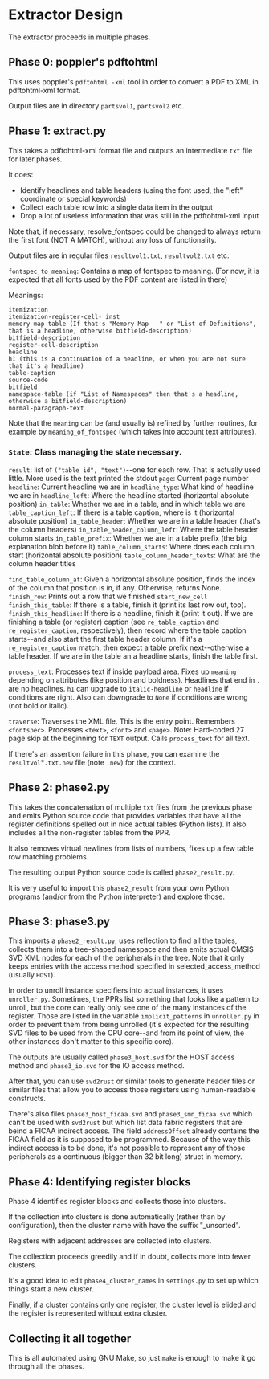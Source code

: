 # Extractor Design

The extractor proceeds in multiple phases.

## Phase 0: poppler's pdftohtml

This uses poppler's `pdftohtml -xml` tool in order to convert a PDF to XML in pdftohtml-xml format.

Output files are in directory `partsvol1`, `partsvol2` etc.

## Phase 1: extract.py

This takes a pdftohtml-xml format file and outputs an intermediate `txt` file for later phases.

It does:

* Identify headlines and table headers (using the font used, the "left" coordinate or special keywords)
* Collect each table row into a single data item in the output
* Drop a lot of useless information that was still in the pdftohtml-xml input

Note that, if necessary, resolve_fontspec could be changed to always return the first font (NOT A MATCH), without any loss of functionality.

Output files are in regular files `resultvol1.txt`, `resultvol2.txt` etc.

`fontspec_to_meaning`: Contains a map of fontspec to meaning.  (For now, it is expected that all fonts used by the PDF content are listed in there)

Meanings:

    itemization
    itemization-register-cell-_inst
    memory-map-table (If that's "Memory Map - " or "List of Definitions", that is a headline, otherwise bitfield-description)
    bitfield-description
    register-cell-description
    headline
    h1 (this is a continuation of a headline, or when you are not sure that it's a headline)
    table-caption
    source-code
    bitfield
    namespace-table (if "List of Namespaces" then that's a headline, otherwise a bitfield-description)
    normal-paragraph-text

Note that the `meaning` can be (and usually is) refined by further routines, for example by `meaning_of_fontspec` (which takes into account text attributes).

### `State`: Class managing the state necessary.

`result`: list of `("table id", "text")`--one for each row.  That is actually used little.  More used is the text printed the stdout
`page`: Current page number
`headline`: Current headline we are in
`headline_type`: What kind of headline we are in
`headline_left`: Where the headline started (horizontal absolute position)
`in_table`: Whether we are in a table, and in which table we are
`table_caption_left`: If there is a table caption, where is it (horizontal absolute position)
`in_table_header`: Whether we are in a table header (that's the column headers)
`in_table_header_column_left`: Where the table header column starts
`in_table_prefix`: Whether we are in a table prefix (the big explanation blob before it)
`table_column_starts`: Where does each column start (horizontal absolute position)
`table_column_header_texts`: What are the column header titles

`find_table_column_at`: Given a horizontal absolute position, finds the index of the column that position is in, if any.  Otherwise, returns None.
`finish_row`: Prints out a row that we finished
`start_new_cell`
`finish_this_table`: If there is a table, finish it (print its last row out, too).
`finish_this_headline`: If there is a headline, finish it (print it out).  If we are finishing a table (or register) caption (see `re_table_caption` and `re_register_caption`, respectively), then record where the table caption starts--and also start the first table header column.  If it's a `re_register_caption` match, then expect a table prefix next--otherwise a table header.  If we are in the table an a headline starts, finish the table first.

`process_text`: Processes text if inside payload area.  Fixes up `meaning` depending on attributes (like position and boldness).  Headlines that end in `.` are no headlines.  `h1` can upgrade to `italic-headline` or `headline` if conditions are right.  Also can downgrade to `None` if conditions are wrong (not bold or italic).

`traverse`: Traverses the XML file.  This is the entry point.  Remembers `<fontspec>`.  Processes `<text>`, `<font>` and `<page>`.  Note: Hard-coded 27 page skip at the beginning for `TEXT` output.  Calls `process_text` for all text.

If there's an assertion failure in this phase, you can examine the `resultvol`*`.txt.new` file (note `.new`) for the context.

## Phase 2: phase2.py

This takes the concatenation of multiple `txt` files from the previous phase and emits Python source code that provides variables that have all the register definitions spelled out in nice actual tables (Python lists).  It also includes all the non-register tables from the PPR.

It also removes virtual newlines from lists of numbers, fixes up a few table row matching problems.

The resulting output Python source code is called `phase2_result.py`.

It is very useful to import this `phase2_result` from your own Python programs (and/or from the Python interpreter) and explore those.

## Phase 3: phase3.py

This imports a `phase2_result.py`, uses reflection to find all the tables, collects them into a tree-shaped namespace and then emits actual CMSIS SVD XML nodes for each of the peripherals in the tree.  Note that it only keeps entries with the access method specified in selected_access_method (usually `HOST`).

In order to unroll instance specifiers into actual instances, it uses `unroller.py`.  Sometimes, the PPRs list something that looks like a pattern to unroll, but the core can really only see one of the many instances of the register.  Those are listed in the variable `implicit_patterns` in `unroller.py` in order to prevent them from being unrolled (it's expected for the resulting SVD files to be used from the CPU core--and from its point of view, the other instances don't matter to this specific core).

The outputs are usually called `phase3_host.svd` for the HOST access method and `phase3_io.svd` for the IO access method.

After that, you can use `svd2rust` or similar tools to generate header files or similar files that allow you to access those registers using human-readable constructs.

There's also files `phase3_host_ficaa.svd` and `phase3_smn_ficaa.svd` which can't be used with `svd2rust` but which list data fabric registers that are beind a FICAA indirect access.  The field `addressOffset` already contains the FICAA field as it is supposed to be programmed.
Because of the way this indirect access is to be done, it's not possible to represent any of those peripherals as a continuous (bigger than 32 bit long) struct in memory.

## Phase 4: Identifying register blocks

Phase 4 identifies register blocks and collects those into clusters.

If the collection into clusters is done automatically (rather than by
configuration), then the cluster name with have the suffix "_unsorted".

Registers with adjacent addresses are collected into clusters.

The collection proceeds greedily and if in doubt, collects more into fewer clusters.

It's a good idea to edit `phase4_cluster_names` in `settings.py` to set up which things start a new cluster.

Finally, if a cluster contains only one register, the cluster level is elided and the register is represented without extra cluster.

## Collecting it all together

This is all automated using GNU Make, so just `make` is enough to make it go through all the phases.
